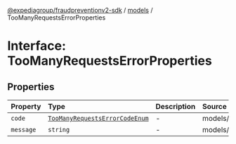 [@expediagroup/fraudpreventionv2-sdk](../../index.md) / [models](../index.md) / TooManyRequestsErrorProperties

# Interface: TooManyRequestsErrorProperties

## Properties

| Property | Type | Description | Source |
| :------ | :------ | :------ | :------ |
| `code` | [`TooManyRequestsErrorCodeEnum`](../type-aliases/TooManyRequestsErrorCodeEnum.md) | - | models/TooManyRequestsError.ts:59 |
| `message` | `string` | - | models/TooManyRequestsError.ts:60 |
